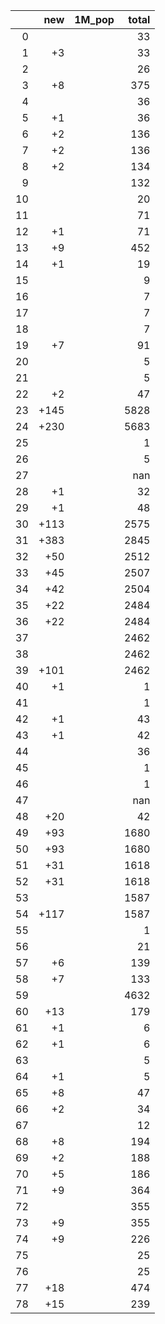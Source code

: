 |    |   new | 1M_pop   |   total |
|---:|------:|:---------|--------:|
|  0 |       |          |      33 |
|  1 |    +3 |          |      33 |
|  2 |       |          |      26 |
|  3 |    +8 |          |     375 |
|  4 |       |          |      36 |
|  5 |    +1 |          |      36 |
|  6 |    +2 |          |     136 |
|  7 |    +2 |          |     136 |
|  8 |    +2 |          |     134 |
|  9 |       |          |     132 |
| 10 |       |          |      20 |
| 11 |       |          |      71 |
| 12 |    +1 |          |      71 |
| 13 |    +9 |          |     452 |
| 14 |    +1 |          |      19 |
| 15 |       |          |       9 |
| 16 |       |          |       7 |
| 17 |       |          |       7 |
| 18 |       |          |       7 |
| 19 |    +7 |          |      91 |
| 20 |       |          |       5 |
| 21 |       |          |       5 |
| 22 |    +2 |          |      47 |
| 23 |  +145 |          |    5828 |
| 24 |  +230 |          |    5683 |
| 25 |       |          |       1 |
| 26 |       |          |       5 |
| 27 |       |          |     nan |
| 28 |    +1 |          |      32 |
| 29 |    +1 |          |      48 |
| 30 |  +113 |          |    2575 |
| 31 |  +383 |          |    2845 |
| 32 |   +50 |          |    2512 |
| 33 |   +45 |          |    2507 |
| 34 |   +42 |          |    2504 |
| 35 |   +22 |          |    2484 |
| 36 |   +22 |          |    2484 |
| 37 |       |          |    2462 |
| 38 |       |          |    2462 |
| 39 |  +101 |          |    2462 |
| 40 |    +1 |          |       1 |
| 41 |       |          |       1 |
| 42 |    +1 |          |      43 |
| 43 |    +1 |          |      42 |
| 44 |       |          |      36 |
| 45 |       |          |       1 |
| 46 |       |          |       1 |
| 47 |       |          |     nan |
| 48 |   +20 |          |      42 |
| 49 |   +93 |          |    1680 |
| 50 |   +93 |          |    1680 |
| 51 |   +31 |          |    1618 |
| 52 |   +31 |          |    1618 |
| 53 |       |          |    1587 |
| 54 |  +117 |          |    1587 |
| 55 |       |          |       1 |
| 56 |       |          |      21 |
| 57 |    +6 |          |     139 |
| 58 |    +7 |          |     133 |
| 59 |       |          |    4632 |
| 60 |   +13 |          |     179 |
| 61 |    +1 |          |       6 |
| 62 |    +1 |          |       6 |
| 63 |       |          |       5 |
| 64 |    +1 |          |       5 |
| 65 |    +8 |          |      47 |
| 66 |    +2 |          |      34 |
| 67 |       |          |      12 |
| 68 |    +8 |          |     194 |
| 69 |    +2 |          |     188 |
| 70 |    +5 |          |     186 |
| 71 |    +9 |          |     364 |
| 72 |       |          |     355 |
| 73 |    +9 |          |     355 |
| 74 |    +9 |          |     226 |
| 75 |       |          |      25 |
| 76 |       |          |      25 |
| 77 |   +18 |          |     474 |
| 78 |   +15 |          |     239 |